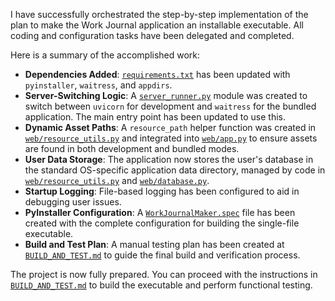 I have successfully orchestrated the step-by-step implementation of the plan to make the Work Journal application an installable executable. All coding and configuration tasks have been delegated and completed.

Here is a summary of the accomplished work:
*   **Dependencies Added**: [`requirements.txt`](requirements.txt:1) has been updated with `pyinstaller`, `waitress`, and `appdirs`.
*   **Server-Switching Logic**: A [`server_runner.py`](server_runner.py:1) module was created to switch between `uvicorn` for development and `waitress` for the bundled application. The main entry point has been updated to use this.
*   **Dynamic Asset Paths**: A `resource_path` helper function was created in [`web/resource_utils.py`](web/resource_utils.py:1) and integrated into [`web/app.py`](web/app.py:1) to ensure assets are found in both development and bundled modes.
*   **User Data Storage**: The application now stores the user's database in the standard OS-specific application data directory, managed by code in [`web/resource_utils.py`](web/resource_utils.py:1) and [`web/database.py`](web/database.py:1).
*   **Startup Logging**: File-based logging has been configured to aid in debugging user issues.
*   **PyInstaller Configuration**: A [`WorkJournalMaker.spec`](WorkJournalMaker.spec:1) file has been created with the complete configuration for building the single-file executable.
*   **Build and Test Plan**: A manual testing plan has been created at [`BUILD_AND_TEST.md`](BUILD_AND_TEST.md:1) to guide the final build and verification process.

The project is now fully prepared. You can proceed with the instructions in [`BUILD_AND_TEST.md`](BUILD_AND_TEST.md:1) to build the executable and perform functional testing.